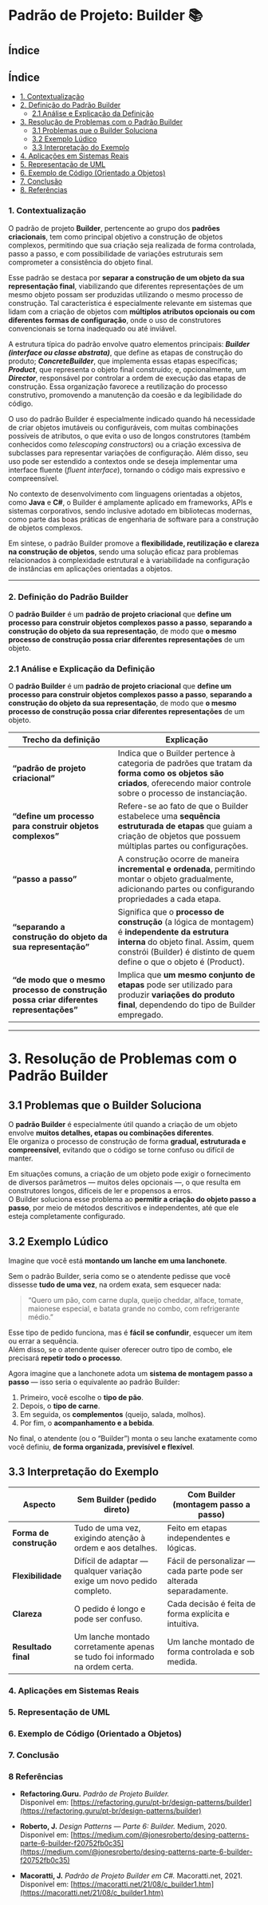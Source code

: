 # Padrão de Projeto: Builder 📚

## Índice

## Índice

- [1. Contextualização](#1-contextualização)
- [2. Definição do Padrão Builder](#2-definição-do-padrão-builder)
  - [2.1 Análise e Explicação da Definição](#21-análise-e-explicação-da-definição)
- [3. Resolução de Problemas com o Padrão Builder](#3-resolução-de-problemas-com-o-padrão-builder)
  - [3.1 Problemas que o Builder Soluciona](#31-problemas-que-o-builder-soluciona)
  - [3.2 Exemplo Lúdico](#32-exemplo-lúdico)
  - [3.3 Interpretação do Exemplo](#33-interpretação-do-exemplo)
- [4. Aplicações em Sistemas Reais](#4-aplicações-em-sistemas-reais)
- [5. Representação de UML](#5-representação-de-uml)
- [6. Exemplo de Código (Orientado a Objetos)](#6-exemplo-de-código-orientado-a-objetos)
- [7. Conclusão](#7-conclusão)
- [8. Referências](#8-referências)

   
### 1. Contextualização

O padrão de projeto **Builder**, pertencente ao grupo dos **padrões criacionais**, tem como principal objetivo a construção de objetos complexos, permitindo que sua criação seja realizada de forma controlada, passo a passo, e com possibilidade de variações estruturais sem comprometer a consistência do objeto final.

Esse padrão se destaca por **separar a construção de um objeto da sua representação final**, viabilizando que diferentes representações de um mesmo objeto possam ser produzidas utilizando o mesmo processo de construção. Tal característica é especialmente relevante em sistemas que lidam com a criação de objetos com **múltiplos atributos opcionais ou com diferentes formas de configuração**, onde o uso de construtores convencionais se torna inadequado ou até inviável.

A estrutura típica do padrão envolve quatro elementos principais: _**Builder (interface ou classe abstrata)**_, que define as etapas de construção do produto; _**ConcreteBuilder**_, que implementa essas etapas específicas; _**Product**_, que representa o objeto final construído; e, opcionalmente, um _**Director**_, responsável por controlar a ordem de execução das etapas de construção. Essa organização favorece a reutilização do processo construtivo, promovendo a manutenção da coesão e da legibilidade do código.

O uso do padrão Builder é especialmente indicado quando há necessidade de criar objetos imutáveis ou configuráveis, com muitas combinações possíveis de atributos, o que evita o uso de longos construtores (também conhecidos como *telescoping constructors*) ou a criação excessiva de subclasses para representar variações de configuração. Além disso, seu uso pode ser estendido a contextos onde se deseja implementar uma interface fluente (*fluent interface*), tornando o código mais expressivo e compreensível.

No contexto de desenvolvimento com linguagens orientadas a objetos, como **Java** e **C#**, o Builder é amplamente aplicado em frameworks, APIs e sistemas corporativos, sendo inclusive adotado em bibliotecas modernas, como parte das boas práticas de engenharia de software para a construção de objetos complexos.

Em síntese, o padrão Builder promove a **flexibilidade, reutilização e clareza na construção de objetos**, sendo uma solução eficaz para problemas relacionados à complexidade estrutural e à variabilidade na configuração de instâncias em aplicações orientadas a objetos.

---

### 2. Definição do Padrão Builder

O **padrão Builder** é um **padrão de projeto criacional** que **define um processo para construir objetos complexos passo a passo**, **separando a construção do objeto da sua representação**, de modo que **o mesmo processo de construção possa criar diferentes representações** de um objeto.  

### 2.1 Análise e Explicação da Definição

O **padrão Builder** é um **padrão de projeto criacional** que **define um processo para construir objetos complexos passo a passo**, **separando a construção do objeto da sua representação**, de modo que **o mesmo processo de construção possa criar diferentes representações** de um objeto.  

| **Trecho da definição** | **Explicação** |
|--------------------------|----------------|
| **“padrão de projeto criacional”** | Indica que o Builder pertence à categoria de padrões que tratam da **forma como os objetos são criados**, oferecendo maior controle sobre o processo de instanciação. |
| **“define um processo para construir objetos complexos”** | Refere-se ao fato de que o Builder estabelece uma **sequência estruturada de etapas** que guiam a criação de objetos que possuem múltiplas partes ou configurações. |
| **“passo a passo”** | A construção ocorre de maneira **incremental e ordenada**, permitindo montar o objeto gradualmente, adicionando partes ou configurando propriedades a cada etapa. |
| **“separando a construção do objeto da sua representação”** | Significa que o **processo de construção** (a lógica de montagem) é **independente da estrutura interna** do objeto final. Assim, quem constrói (Builder) é distinto de quem define o que o objeto é (Product). |
| **“de modo que o mesmo processo de construção possa criar diferentes representações”** | Implica que **um mesmo conjunto de etapas** pode ser utilizado para produzir **variações do produto final**, dependendo do tipo de Builder empregado. |

---

# 3. Resolução de Problemas com o Padrão Builder

## 3.1 Problemas que o Builder Soluciona

O **padrão Builder** é especialmente útil quando a criação de um objeto envolve **muitos detalhes, etapas ou combinações diferentes**.  
Ele organiza o processo de construção de forma **gradual, estruturada e compreensível**, evitando que o código se torne confuso ou difícil de manter.

Em situações comuns, a criação de um objeto pode exigir o fornecimento de diversos parâmetros — muitos deles opcionais —, o que resulta em construtores longos, difíceis de ler e propensos a erros.  
O Builder soluciona esse problema ao **permitir a criação do objeto passo a passo**, por meio de métodos descritivos e independentes, até que ele esteja completamente configurado.

## 3.2 Exemplo Lúdico

Imagine que você está **montando um lanche em uma lanchonete**.

Sem o padrão Builder, seria como se o atendente pedisse que você dissesse **tudo de uma vez**, na ordem exata, sem esquecer nada:

> “Quero um pão, com carne dupla, queijo cheddar, alface, tomate, maionese especial, e batata grande no combo, com refrigerante médio.”

Esse tipo de pedido funciona, mas é **fácil se confundir**, esquecer um item ou errar a sequência.  
Além disso, se o atendente quiser oferecer outro tipo de combo, ele precisará **repetir todo o processo**.

Agora imagine que a lanchonete adota um **sistema de montagem passo a passo** — isso seria o equivalente ao padrão Builder:

1. Primeiro, você escolhe o **tipo de pão**.  
2. Depois, o **tipo de carne**.  
3. Em seguida, os **complementos** (queijo, salada, molhos).  
4. Por fim, o **acompanhamento e a bebida**.  

No final, o atendente (ou o “Builder”) monta o seu lanche exatamente como você definiu, **de forma organizada, previsível e flexível**.

## 3.3 Interpretação do Exemplo

| **Aspecto** | **Sem Builder (pedido direto)** | **Com Builder (montagem passo a passo)** |
|--------------|--------------------------------|------------------------------------------|
| **Forma de construção** | Tudo de uma vez, exigindo atenção à ordem e aos detalhes. | Feito em etapas independentes e lógicas. |
| **Flexibilidade** | Difícil de adaptar — qualquer variação exige um novo pedido completo. | Fácil de personalizar — cada parte pode ser alterada separadamente. |
| **Clareza** | O pedido é longo e pode ser confuso. | Cada decisão é feita de forma explícita e intuitiva. |
| **Resultado final** | Um lanche montado corretamente apenas se tudo foi informado na ordem certa. | Um lanche montado de forma controlada e sob medida. |

### 4. Aplicações em Sistemas Reais

### 5. Representação de UML

### 6. Exemplo de Código (Orientado a Objetos)

### 7. Conclusão

### 8 Referências

- **Refactoring.Guru.** *Padrão de Projeto Builder.*  
  Disponível em: [https://refactoring.guru/pt-br/design-patterns/builder](https://refactoring.guru/pt-br/design-patterns/builder)

- **Roberto, J.** *Design Patterns — Parte 6: Builder.* Medium, 2020.  
  Disponível em: [https://medium.com/@jonesroberto/desing-patterns-parte-6-builder-f20752fb0c35](https://medium.com/@jonesroberto/desing-patterns-parte-6-builder-f20752fb0c35)

- **Macoratti, J.** *Padrão de Projeto Builder em C#.* Macoratti.net, 2021.  
  Disponível em: [https://macoratti.net/21/08/c_builder1.htm](https://macoratti.net/21/08/c_builder1.htm)



